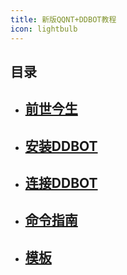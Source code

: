 ```yaml
---
title: 新版QQNT+DDBOT教程
icon: lightbulb
---
```


## 目录
- [前世今生](DDBOT的前世今生喵/)
  -
  
- [安装DDBOT](安装DDBOT/)
  - 
   
- [连接DDBOT](连接DDBOT/)
  - 

- [命令指南](命令指南/)
  - 

- [模板](模板/)
  - 

